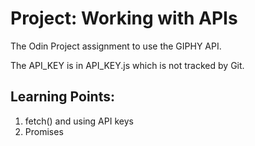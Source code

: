 # Project: Working with APIs

The Odin Project assignment to use the GIPHY API.

The API_KEY is in API_KEY.js which is not tracked by Git.

## Learning Points:

1. fetch() and using API keys
2. Promises
